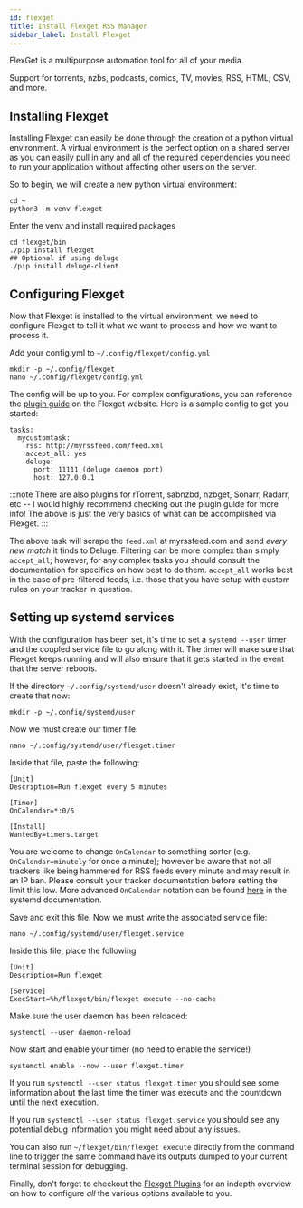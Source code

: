 ```yaml
---
id: flexget
title: Install Flexget RSS Manager
sidebar_label: Install Flexget
---
```


FlexGet is a multipurpose automation tool for all of your media

Support for torrents, nzbs, podcasts, comics, TV, movies, RSS, HTML, CSV, and more.

## Installing Flexget

Installing Flexget can easily be done through the creation of a python virtual environment. A virtual environment is the perfect option on a shared server as you can easily pull in any and all of the required dependencies you need to run your application without affecting other users on the server.

So to begin, we will create a new python virtual environment:

```
cd ~
python3 -m venv flexget
```

Enter the venv and install required packages

```
cd flexget/bin
./pip install flexget
## Optional if using deluge
./pip install deluge-client
```

## Configuring Flexget

Now that Flexget is installed to the virtual environment, we need to configure Flexget to tell it what we want to process and how we want to process it.

Add your config.yml to `~/.config/flexget/config.yml`

```
mkdir -p ~/.config/flexget
nano ~/.config/flexget/config.yml
```

The config will be up to you. For complex configurations, you can reference the [plugin guide](https://flexget.com/Plugins) on the Flexget website. Here is a sample config to get you started:

```
tasks:
  mycustomtask:
    rss: http://myrssfeed.com/feed.xml
    accept_all: yes
    deluge:
      port: 11111 (deluge daemon port)
      host: 127.0.0.1
```
:::note
There are also plugins for rTorrent, sabnzbd, nzbget, Sonarr, Radarr, etc -- I would highly recommend checking out the plugin guide for more info! The above is just the very basics of what can be accomplished via Flexget.
:::


The above task will scrape the `feed.xml` at myrssfeed.com and send *every new match* it finds to Deluge. Filtering can be more complex than simply `accept_all`; however, for any complex tasks you should consult the documentation for specifics on how best to do them. `accept_all` works best in the case of pre-filtered feeds, i.e. those that you have setup with custom rules on your tracker in question.

## Setting up systemd services

With the configuration has been set, it's time to set a `systemd --user` timer and the coupled service file to go along with it. The timer will make sure that Flexget keeps running and will also ensure that it gets started in the event that the server reboots.

If the directory `~/.config/systemd/user` doesn't already exist, it's time to create that now:

```
mkdir -p ~/.config/systemd/user
```

Now we must create our timer file:
```
nano ~/.config/systemd/user/flexget.timer
```

Inside that file, paste the following:
```
[Unit]
Description=Run flexget every 5 minutes

[Timer]
OnCalendar=*:0/5

[Install]
WantedBy=timers.target
```
You are welcome to change `OnCalendar` to something sorter (e.g. `OnCalendar=minutely` for once a minute); however be aware that not all trackers like being hammered for RSS feeds every minute and may result in an IP ban. Please consult your tracker documentation before setting the limit this low. More advanced `OnCalendar` notation can be found [here](https://www.freedesktop.org/software/systemd/man/systemd.time.html#) in the systemd documentation.

Save and exit this file. Now we must write the associated service file:

```
nano ~/.config/systemd/user/flexget.service
```
Inside this file, place the following

```
[Unit]
Description=Run flexget

[Service]
ExecStart=%h/flexget/bin/flexget execute --no-cache
```

Make sure the user daemon has been reloaded:
```
systemctl --user daemon-reload
```

Now start and enable your timer (no need to enable the service!)

```
systemctl enable --now --user flexget.timer
```

If you run `systemctl --user status flexget.timer` you should see some information about the last time the timer was execute and the countdown until the next execution.

If you run `systemctl --user status flexget.service` you should see any potential debug information you might need about any issues.

You can also run `~/flexget/bin/flexget execute` directly from the command line to trigger the same command have its outputs dumped to your current terminal session for debugging.

Finally, don't forget to checkout the [Flexget Plugins](https://flexget.com/Plugins) for an indepth overview on how to configure *all* the various options available to you.